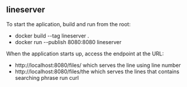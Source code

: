 ## lineserver
 
To start the aplication, build and run from the root: 
* docker build --tag lineserver .
* docker run --publish 8080:8080 lineserver

When the application starts up, access the endpoint at the URL:
* http://localhost:8080/files/<linenumber> which serves the line using line number
* http://localhost:8080/files/the which serves the lines that contains searching phrase run curl 
